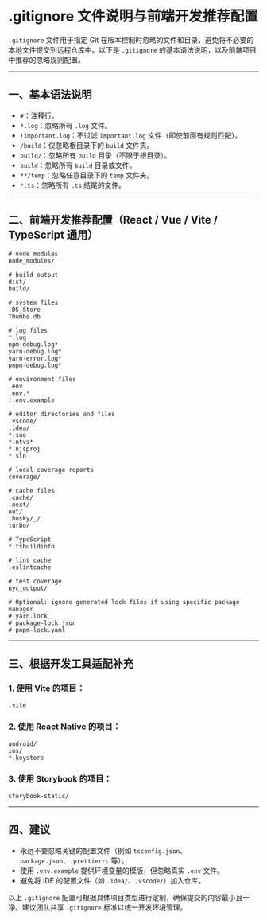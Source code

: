 # .gitignore 文件说明与前端开发推荐配置

`.gitignore` 文件用于指定 Git 在版本控制时忽略的文件和目录，避免将不必要的本地文件提交到远程仓库中。以下是 `.gitignore` 的基本语法说明，以及前端项目中推荐的忽略规则配置。

---

## 一、基本语法说明

- `#`：注释行。
- `*.log`：忽略所有 `.log` 文件。
- `!important.log`：不过滤 `important.log` 文件（即使前面有规则匹配）。
- `/build`：仅忽略根目录下的 `build` 文件夹。
- `build/`：忽略所有 `build` 目录（不限于根目录）。
- `build`：忽略所有 `build` 目录或文件。
- `**/temp`：忽略任意目录下的 `temp` 文件夹。
- `*.ts`：忽略所有 `.ts` 结尾的文件。

---

## 二、前端开发推荐配置（React / Vue / Vite / TypeScript 通用）

```gitignore
# node modules
node_modules/

# build output
dist/
build/

# system files
.DS_Store
Thumbs.db

# log files
*.log
npm-debug.log*
yarn-debug.log*
yarn-error.log*
pnpm-debug.log*

# environment files
.env
.env.*
!.env.example

# editor directories and files
.vscode/
.idea/
*.suo
*.ntvs*
*.njsproj
*.sln

# local coverage reports
coverage/

# cache files
.cache/
.next/
out/
.husky/_/
turbo/

# TypeScript
*.tsbuildinfo

# lint cache
.eslintcache

# test coverage
nyc_output/

# Optional: ignore generated lock files if using specific package manager
# yarn.lock
# package-lock.json
# pnpm-lock.yaml
```

---

## 三、根据开发工具适配补充

### 1. 使用 Vite 的项目：
```gitignore
.vite
```

### 2. 使用 React Native 的项目：
```gitignore
android/
ios/
*.keystore
```

### 3. 使用 Storybook 的项目：
```gitignore
storybook-static/
```

---

## 四、建议

- 永远不要忽略关键的配置文件（例如 `tsconfig.json`、`package.json`、`.prettierrc` 等）。
- 使用 `.env.example` 提供环境变量的模版，但忽略真实 `.env` 文件。
- 避免将 IDE 的配置文件（如 `.idea/`、`.vscode/`）加入仓库。

以上 `.gitignore` 配置可根据具体项目类型进行定制，确保提交的内容最小且干净。建议团队共享 `.gitignore` 标准以统一开发环境管理。